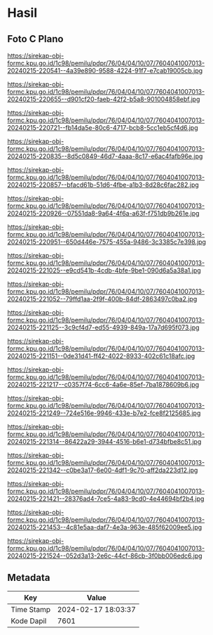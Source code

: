 # Hasil

## Foto C Plano

https://sirekap-obj-formc.kpu.go.id/1c98/pemilu/pdpr/76/04/04/10/07/7604041007013-20240215-220541--4a39e890-9588-4224-91f7-e7cab19005cb.jpg

https://sirekap-obj-formc.kpu.go.id/1c98/pemilu/pdpr/76/04/04/10/07/7604041007013-20240215-220655--d901cf20-faeb-42f2-b5a8-901004858ebf.jpg

https://sirekap-obj-formc.kpu.go.id/1c98/pemilu/pdpr/76/04/04/10/07/7604041007013-20240215-220721--fb14da5e-80c6-4717-bcb8-5cc1eb5cf4d6.jpg

https://sirekap-obj-formc.kpu.go.id/1c98/pemilu/pdpr/76/04/04/10/07/7604041007013-20240215-220835--8d5c0849-46d7-4aaa-8c17-e6ac4fafb96e.jpg

https://sirekap-obj-formc.kpu.go.id/1c98/pemilu/pdpr/76/04/04/10/07/7604041007013-20240215-220857--bfacd61b-51d6-4fbe-a1b3-8d28c6fac282.jpg

https://sirekap-obj-formc.kpu.go.id/1c98/pemilu/pdpr/76/04/04/10/07/7604041007013-20240215-220926--07551da8-9a64-4f6a-a63f-f751db9b261e.jpg

https://sirekap-obj-formc.kpu.go.id/1c98/pemilu/pdpr/76/04/04/10/07/7604041007013-20240215-220951--650d446e-7575-455a-9486-3c3385c7e398.jpg

https://sirekap-obj-formc.kpu.go.id/1c98/pemilu/pdpr/76/04/04/10/07/7604041007013-20240215-221025--e9cd541b-4cdb-4bfe-9be1-090d6a5a38a1.jpg

https://sirekap-obj-formc.kpu.go.id/1c98/pemilu/pdpr/76/04/04/10/07/7604041007013-20240215-221052--79ffd1aa-2f9f-400b-84df-2863497c0ba2.jpg

https://sirekap-obj-formc.kpu.go.id/1c98/pemilu/pdpr/76/04/04/10/07/7604041007013-20240215-221125--3c9cf4d7-ed55-4939-849a-17a7d695f073.jpg

https://sirekap-obj-formc.kpu.go.id/1c98/pemilu/pdpr/76/04/04/10/07/7604041007013-20240215-221151--0de31d41-ff42-4022-8933-402c61c18afc.jpg

https://sirekap-obj-formc.kpu.go.id/1c98/pemilu/pdpr/76/04/04/10/07/7604041007013-20240215-221217--c0357f74-6cc6-4a6e-85ef-7ba1878609b6.jpg

https://sirekap-obj-formc.kpu.go.id/1c98/pemilu/pdpr/76/04/04/10/07/7604041007013-20240215-221249--724e516e-9946-433e-b7e2-fce8f2125685.jpg

https://sirekap-obj-formc.kpu.go.id/1c98/pemilu/pdpr/76/04/04/10/07/7604041007013-20240215-221314--86422a29-3944-4516-b6e1-d734bfbe8c51.jpg

https://sirekap-obj-formc.kpu.go.id/1c98/pemilu/pdpr/76/04/04/10/07/7604041007013-20240215-221342--c0be3a17-6e00-4df1-9c70-aff2da223d12.jpg

https://sirekap-obj-formc.kpu.go.id/1c98/pemilu/pdpr/76/04/04/10/07/7604041007013-20240215-221421--28376ad4-7ce5-4a83-9cd0-4e44694bf2b4.jpg

https://sirekap-obj-formc.kpu.go.id/1c98/pemilu/pdpr/76/04/04/10/07/7604041007013-20240215-221453--4c81e5aa-daf7-4e3a-963e-485f62009ee5.jpg

https://sirekap-obj-formc.kpu.go.id/1c98/pemilu/pdpr/76/04/04/10/07/7604041007013-20240215-221524--052d3a13-2e6c-44cf-86cb-3f0bb006edc6.jpg


## Metadata

| Key        | Value               |
| ---------- | ------------------- |
| Time Stamp | 2024-02-17 18:03:37 |
| Kode Dapil | 7601                |



